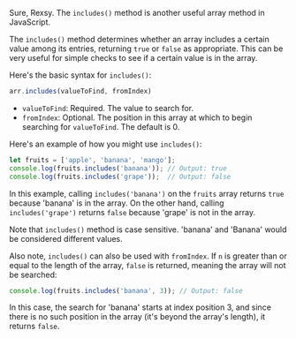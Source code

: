 Sure, Rexsy. The `includes()` method is another useful array method in JavaScript.

The `includes()` method determines whether an array includes a certain value among its entries, returning `true` or `false` as appropriate. This can be very useful for simple checks to see if a certain value is in the array.

Here's the basic syntax for `includes()`:

```javascript
arr.includes(valueToFind, fromIndex)
```

- `valueToFind`: Required. The value to search for.
- `fromIndex`: Optional. The position in this array at which to begin searching for `valueToFind`. The default is 0.

Here's an example of how you might use `includes()`:

```javascript
let fruits = ['apple', 'banana', 'mango'];
console.log(fruits.includes('banana')); // Output: true
console.log(fruits.includes('grape'));  // Output: false
```

In this example, calling `includes('banana')` on the `fruits` array returns `true` because 'banana' is in the array. On the other hand, calling `includes('grape')` returns `false` because 'grape' is not in the array.

Note that `includes()` method is case sensitive. 'banana' and 'Banana' would be considered different values.

Also note, `includes()` can also be used with `fromIndex`. If `n` is greater than or equal to the length of the array, `false` is returned, meaning the array will not be searched:

```javascript
console.log(fruits.includes('banana', 3)); // Output: false
```

In this case, the search for 'banana' starts at index position 3, and since there is no such position in the array (it's beyond the array's length), it returns `false`.